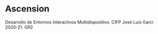 # Ascension
Desarrollo de Entornos Interactivos Multidispositivo. CIFP José Luis Garci 2020-21. GR2
